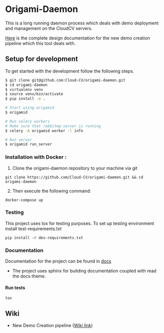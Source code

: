 # Origami-Daemon

This is a long running daemon process which deals with demo deployment and management on the CloudCV servers.

[Here](https://docs.google.com/document/d/128hrTVGwO9H7In6RJetpMSBTa7NpFg3BZdOUuVQQeIg/edit?usp=sharing) is the complete design documentation for the new demo creation pipeline which this tool deals with.

## Setup for development

To get started with the development follow the following steps.

```sh
$ git clone git@github.com:Cloud-CV/origami-daemon.git
$ cd origami-daemon
$ virtualenv venv
$ source venv/bin/activate
$ pip install -e .

# Start using origamid
$ origamid

# Run celery workers
# Make sure that rabbitmq-server is running
$ celery -A origamid worker -l info

# Run server
$ origamid run_server
```

### Installation with Docker :

1. Clone the origami-daemon repository to your machine via git
```
git clone https://github.com/Cloud-CV/origami-daemon.git && cd origami-daemon
```

2. Then execute the following command: 
```
docker-compose up
```

### Testing

This project uses tox for testing purposes. To set up testing environment install test-requirements.txt

`pip install -r dev-requirements.txt`

### Documentation

Documentation for the project can be found in [docs](/docs)

* The project uses sphinx for building documentation coupled with read the docs theme.

#### Run tests

`tox`

## Wiki

* New Demo Creation pipeline ([Wiki link](https://github.com/Cloud-CV/origami-daemon/wiki))
